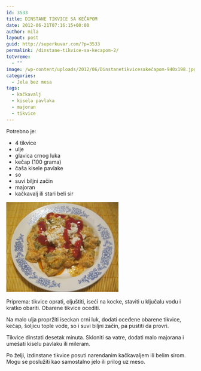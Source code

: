 ```yaml
---
id: 3533
title: DINSTANE TIKVICE SA KEČAPOM
date: 2012-06-21T07:16:15+00:00
author: mila
layout: post
guid: http://superkuvar.com/?p=3533
permalink: /dinstane-tikvice-sa-kecapom-2/
totvreme:
  - ""
image: /wp-content/uploads/2012/06/Dinstanetikvicesakečapom-940x198.jpg
categories:
  - Jela bez mesa
tags:
  - kačkavalj
  - kisela pavlaka
  - majoran
  - tikvice
---
```

Potrebno je:

  * 4 tikvice
  * ulje
  * glavica crnog luka
  * kečap (100 grama)
  * čaša kisele pavlake
  * so
  * suvi biljni začin
  * majoran
  * kačkavalj ili stari beli sir

<img class="alignnone size-medium wp-image-3534" title="Dinstanetikvicesakečapom" src="/wp-content/uploads/2012/06/Dinstanetikvicesakečapom-e1340262847820-300x241.jpg" alt="" width="300" height="241" /> 

Priprema: tikvice oprati, oljuštiti, iseći na kocke, staviti u ključalu vodu i kratko obariti. Obarene tikvice ocediti.

Na malo ulja propržiti iseckan crni luk, dodati oceđene obarene tikvice, kečap, šoljicu tople vode, so i suvi biljni začin, pa pustiti da provri.

Tikvice dinstati desetak minuta. Skloniti sa vatre, dodati malo majorana i umešati kiselu pavlaku ili mileram.

Po želji, izdinstane tikvice posuti narendanim kačkavaljem ili belim sirom. Mogu se poslužiti kao samostalno jelo ili prilog uz meso.